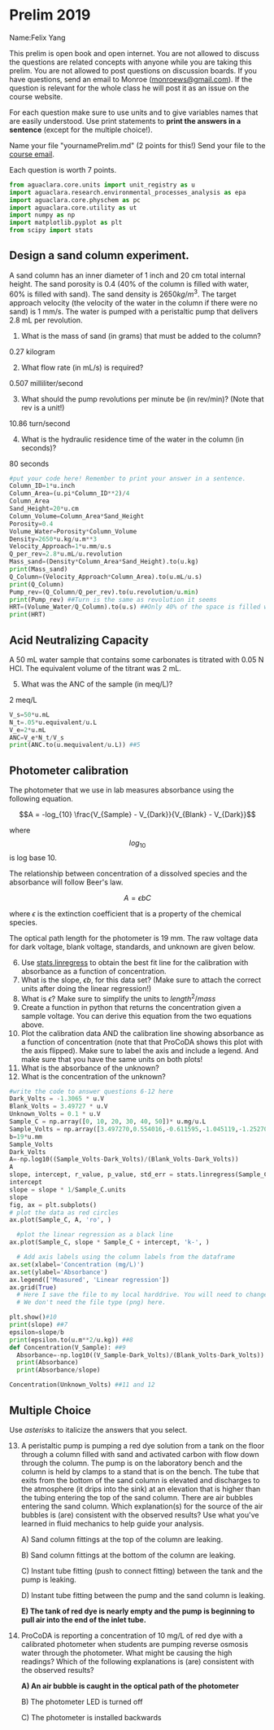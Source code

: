  # Prelim 2019

Name:Felix Yang

This prelim is open book and open internet. You are not allowed to discuss the questions are related concepts with anyone while you are taking this prelim. You are not allowed to post questions on discussion boards. If you have questions, send an email to Monroe (monroews@gmail.com). If the question is relevant for the whole class he will post it as an issue on the course website.

For each question make sure to use units and to give variables names that are easily understood. Use print statements to **print the answers in a sentence** (except for the multiple choice!).

Name your file "yournamePrelim.md" (2 points for this!)
Send your file to the [course email](cee_4530@cornell.edu).

Each question is worth 7 points.

```python
from aguaclara.core.units import unit_registry as u
import aguaclara.research.environmental_processes_analysis as epa
import aguaclara.core.physchem as pc
import aguaclara.core.utility as ut
import numpy as np
import matplotlib.pyplot as plt
from scipy import stats
```

## Design a sand column experiment.
A sand column has an inner diameter of 1 inch and 20 cm total internal height. The sand porosity is 0.4 (40% of the column is filled with water, 60% is filled with sand). The sand density is $2650 kg/m^3$. The target approach velocity (the velocity of the water in the column if there were no sand) is 1 mm/s. The water is pumped with a peristaltic pump that delivers 2.8 mL per revolution.


1. What is the mass of sand (in grams) that must be added to the column?

 0.27 kilogram

2. What flow rate (in mL/s) is required?

 0.507 milliliter/second

3. What should the pump revolutions per minute be (in rev/min)? (Note that rev is a unit!)

10.86 turn/second

4. What is the hydraulic residence time of the water in the column (in seconds)?

80 seconds

```python
#put your code here! Remember to print your answer in a sentence.
Column_ID=1*u.inch
Column_Area=(u.pi*Column_ID**2)/4
Column_Area
Sand_Height=20*u.cm
Column_Volume=Column_Area*Sand_Height
Porosity=0.4
Volume_Water=Porosity*Column_Volume
Density=2650*u.kg/u.m**3
Velocity_Approach=1*u.mm/u.s
Q_per_rev=2.8*u.mL/u.revolution
Mass_sand=(Density*Column_Area*Sand_Height).to(u.kg)
print(Mass_sand)
Q_Column=(Velocity_Approach*Column_Area).to(u.mL/u.s)
print(Q_Column)
Pump_rev=(Q_Column/Q_per_rev).to(u.revolution/u.min)
print(Pump_rev) ##Turn is the same as revolution it seems
HRT=(Volume_Water/Q_Column).to(u.s) ##Only 40% of the space is filled with water and is taking all of the flow. If there were no sand, residence time should theoretically be higher. And if the sand were very porous (.8 porosity instead of .4, then there would be more space for water to occupy, increasing the volume of water and increasing HRT)
print(HRT)
```

## Acid Neutralizing Capacity

A 50 mL water sample that contains some carbonates is titrated with 0.05 N HCl. The equivalent volume of the titrant was 2 mL.

5. What was the ANC of the sample (in meq/L)?

2 meq/L

```python
V_s=50*u.mL
N_t=.05*u.equivalent/u.L
V_e=2*u.mL
ANC=V_e*N_t/V_s
print(ANC.to(u.mequivalent/u.L)) ##5
  ```



## Photometer calibration
The photometer that we use in lab measures absorbance using the following equation.

$$A = -log_{10} \frac{V_{Sample} - V_{Dark}}{V_{Blank} - V_{Dark}}$$

where $$log_{10}$$ is log base 10.

The relationship between concentration of a dissolved species and the absorbance will follow Beer's law.

$$ A = \epsilon b C $$

where $\epsilon$ is the extinction coefficient that is a property of the chemical species.

The optical path length for the photometer is 19 mm. The raw voltage data for dark voltage, blank voltage, standards, and unknown are given below.

6. Use [stats.linregress](https://docs.scipy.org/doc/scipy/reference/generated/scipy.stats.linregress.html) to obtain the best fit line for the calibration with absorbance as a function of concentration.
7. What is the slope, $\epsilon b$, for this data set? (Make sure to attach the correct units after doing the linear regression!)
8. What is $\epsilon$? Make sure to simplify the units to $length^2/mass$
9. Create a function in python that returns the concentration given a sample voltage. You can derive this equation from the two equations above.
10. Plot the calibration data AND the calibration line showing absorbance as a function of concentration (note that that ProCoDA shows this plot with the axis flipped). Make sure to label the axis and include a legend. And make sure that you have the same units on both plots!
11. What is the absorbance of the unknown?
12. What is the concentration of the unknown?

```python
#write the code to answer questions 6-12 here
Dark_Volts = -1.3065 * u.V
Blank_Volts = 3.49727 * u.V
Unknown_Volts = 0.1 * u.V
Sample_C = np.array([0, 10, 20, 30, 40, 50])* u.mg/u.L
Sample_Volts = np.array([3.497270,0.554016,-0.611595,-1.045119,-1.252709,-1.283894])* u.volts
b=19*u.mm
Sample_Volts
Dark_Volts
A=-np.log10((Sample_Volts-Dark_Volts)/(Blank_Volts-Dark_Volts))
A
slope, intercept, r_value, p_value, std_err = stats.linregress(Sample_C,A) ##6
intercept
slope = slope * 1/Sample_C.units
slope
fig, ax = plt.subplots()
# plot the data as red circles
ax.plot(Sample_C, A, 'ro', )

  #plot the linear regression as a black line
ax.plot(Sample_C, slope * Sample_C + intercept, 'k-', )

  # Add axis labels using the column labels from the dataframe
ax.set(xlabel='Concentration (mg/L)')
ax.set(ylabel='Absorbance')
ax.legend(['Measured', 'Linear regression'])
ax.grid(True)
  # Here I save the file to my local harddrive. You will need to change this to work on your computer.
  # We don't need the file type (png) here.

plt.show()#10
print(slope) ##7
epsilon=slope/b
print(epsilon.to(u.m**2/u.kg)) ##8
def Concentration(V_Sample): ##9
  Absorbance=-np.log10((V_Sample-Dark_Volts)/(Blank_Volts-Dark_Volts))
  print(Absorbance)
  print(Absorbance/slope)

Concentration(Unknown_Volts) ##11 and 12
```


## Multiple Choice

Use *asterisks* to italicize the answers that you select.

13. A peristaltic pump is pumping a red dye solution from a tank on the floor through a column filled with sand and activated carbon with flow down through the column. The pump is on the laboratory bench and the column is held by clamps to a stand that is on the bench. The tube that exits from the bottom of the sand column is elevated and discharges to the atmosphere (it drips into the sink) at an elevation that is higher than the tubing entering the top of the sand column. There are air bubbles entering the sand column. Which explanation(s) for the source of the air bubbles is (are) consistent with the observed results? Use what you've learned in fluid mechanics to help guide your analysis.

    A) Sand column fittings at the top of the column are leaking.

    B) Sand column fittings at the bottom of the column are leaking.

    C) Instant tube fitting (push to connect fitting) between the tank and the pump is leaking.

    D) Instant tube fitting between the pump and the sand column is leaking.

    **E) The tank of red dye is nearly empty and the pump is beginning to pull air into the end of the inlet tube.**

14. ProCoDA is reporting a concentration of 10 mg/L of red dye with a calibrated photometer when students are pumping reverse osmosis water through the photometer. What might be causing the high readings? Which of the following explanations is (are) consistent with the observed results?

     **A) An air bubble is caught in the optical path of the photometer**

     B) The photometer LED is turned off

     C) The photometer is installed backwards
